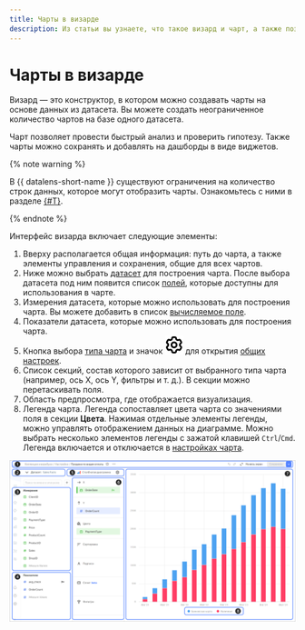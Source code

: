 ```yaml
---
title: Чарты в визарде
description: Из статьи вы узнаете, что такое визард и чарт, а также познакомитесь с интерфейсом визарда.
---
```


# Чарты в визарде


Визард — это конструктор, в котором можно создавать чарты на основе данных из датасета. Вы можете создать неограниченное количество чартов на базе одного датасета.



Чарт позволяет провести быстрый анализ и проверить гипотезу. Также чарты можно сохранять и добавлять на дашборды в виде виджетов.

{% note warning %}

В {{ datalens-short-name }} существуют ограничения на количество строк данных, которое могут отобразить чарты. Ознакомьтесь с ними в разделе [{#T}](../limits.md).

{% endnote %}

Интерфейс визарда включает следующие элементы:

1. Вверху располагается общая информация: путь до чарта, а также элементы управления и сохранения, общие для всех чартов.
1. Ниже можно выбрать [датасет](../../dataset/index.md) для построения чарта. После выбора датасета под ним появится список [полей](../../dataset/data-model.md#field), которые доступны для использования в чарте.
1. Измерения датасета, которые можно использовать для построения чарта. Вы можете добавить в список [вычисляемое поле](../calculations/index.md).
1. Показатели датасета, которые можно использовать для построения чарта.
1. Кнопка выбора [типа чарта](../../visualization-ref/index.md) и значок ![image](../../../_assets/console-icons/gear.svg) для открытия [общих настроек](./settings.md#common-settings).
1. Список секций, состав которого зависит от выбранного типа чарта (например, ось X, ось Y, фильтры и т. д.). В секции можно перетаскивать поля.
1. Область предпросмотра, где отображается визуализация.
1. Легенда чарта. Легенда сопоставляет цвета чарта со значениями поля в секции **Цвета**. Нажимая отдельные элементы легенды, можно управлять отображением данных на диаграмме. Можно выбрать несколько элементов легенды с зажатой клавишей `Ctrl`/`Cmd`. Легенда включается и отключается в [настройках чарта](./settings.md).

![image](../../../_assets/datalens/concepts/widget.png)
